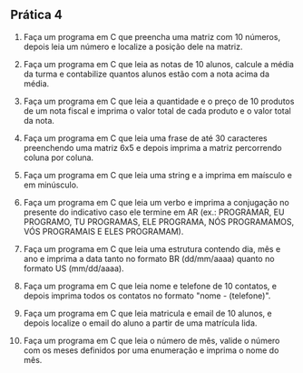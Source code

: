 ## Prática 4

1. Faça um programa em C que preencha uma matriz com 10 números, depois leia um número e localize a posição dele na matriz.

2. Faça um programa em C que leia as notas de 10 alunos, calcule a média da turma e contabilize quantos alunos estão com a nota acima da média.

3. Faça um programa em C que leia a quantidade e o preço de 10 produtos de um nota fiscal e imprima o valor total de cada produto e o valor total da nota.

4. Faça um programa em C que leia uma frase de até 30 caracteres preenchendo uma matriz 6x5 e depois imprima a matriz percorrendo coluna por coluna.

5. Faça um programa em C que leia uma string e a imprima em maísculo e em minúsculo.

6. Faça um programa em C que leia um verbo e imprima a conjugação no presente do indicativo caso ele termine em AR (ex.: PROGRAMAR, EU PROGRAMO, TU PROGRAMAS, ELE PROGRAMA, NÓS PROGRAMAMOS, VÓS PROGRAMAIS E ELES PROGRAMAM).

7. Faça um programa em C que leia uma estrutura contendo dia, mês e ano e imprima a data tanto no formato BR (dd/mm/aaaa) quanto no formato US (mm/dd/aaaa).

8. Faça um programa em C que leia nome e telefone de 10 contatos, e depois imprima todos os contatos no formato "nome - (telefone)".

9. Faça um programa em C que leia matricula e email de 10 alunos, e depois localize o email do aluno a partir de uma matrícula lida.

10. Faça um programa em C que leia o número de mês, valide o número com os meses definidos por uma enumeração e imprima o nome do mês.
